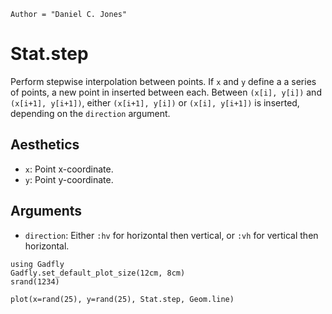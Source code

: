 ```@meta
Author = "Daniel C. Jones"
```

# Stat.step

Perform stepwise interpolation between points. If `x` and `y` define a a series
of points, a new point in inserted between each. Between `(x[i], y[i])` and
`(x[i+1], y[i+1])`, either `(x[i+1], y[i])` or `(x[i], y[i+1])` is inserted,
depending on the `direction` argument.

## Aesthetics

  * `x`: Point x-coordinate.
  * `y`: Point y-coordinate.

## Arguments

  * `direction`: Either `:hv` for horizontal then vertical, or `:vh` for
    vertical then horizontal.


```@setup 1
using Gadfly
Gadfly.set_default_plot_size(12cm, 8cm)
srand(1234)
```

```@example 1
plot(x=rand(25), y=rand(25), Stat.step, Geom.line)
```
